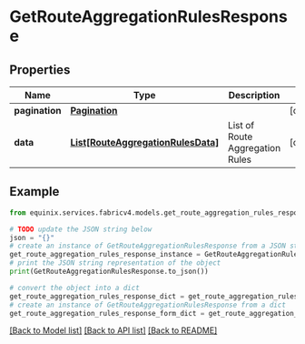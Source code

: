 # GetRouteAggregationRulesResponse


## Properties

Name | Type | Description | Notes
------------ | ------------- | ------------- | -------------
**pagination** | [**Pagination**](Pagination.md) |  | [optional] 
**data** | [**List[RouteAggregationRulesData]**](RouteAggregationRulesData.md) | List of Route Aggregation Rules | [optional] 

## Example

```python
from equinix.services.fabricv4.models.get_route_aggregation_rules_response import GetRouteAggregationRulesResponse

# TODO update the JSON string below
json = "{}"
# create an instance of GetRouteAggregationRulesResponse from a JSON string
get_route_aggregation_rules_response_instance = GetRouteAggregationRulesResponse.from_json(json)
# print the JSON string representation of the object
print(GetRouteAggregationRulesResponse.to_json())

# convert the object into a dict
get_route_aggregation_rules_response_dict = get_route_aggregation_rules_response_instance.to_dict()
# create an instance of GetRouteAggregationRulesResponse from a dict
get_route_aggregation_rules_response_form_dict = get_route_aggregation_rules_response.from_dict(get_route_aggregation_rules_response_dict)
```
[[Back to Model list]](../README.md#documentation-for-models) [[Back to API list]](../README.md#documentation-for-api-endpoints) [[Back to README]](../README.md)


